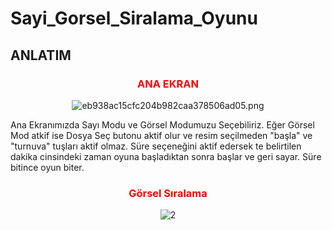# Sayi_Gorsel_Siralama_Oyunu

## ANLATIM

<h3 align="center" style="color:Red;">ANA EKRAN</h3>

<p align="center" >
<img src="https://www.resimyukle.org/images/2021/04/13/eb938ac15cfc204b982caa378506ad05.png" alt="eb938ac15cfc204b982caa378506ad05.png" border="0">
</p>

Ana Ekranımızda Sayı Modu ve Görsel Modumuzu Seçebiliriz. 
Eğer Görsel Mod atkif ise Dosya Seç butonu aktif olur ve resim seçilmeden "başla" ve "turnuva" tuşları aktif olmaz.
Süre seçeneğini aktif edersek te belirtilen dakika cinsindeki zaman oyuna başladıktan sonra başlar ve geri sayar. Süre bitince oyun biter.

<h3 align="center" style="color:Red;">Görsel Sıralama</h3>

<p align="center" >
<img src="https://www.resimyukle.org/images/2021/04/13/c973f357586152e7a0bfb25e9c6874e9.png" alt="2" border="0">
</p>


